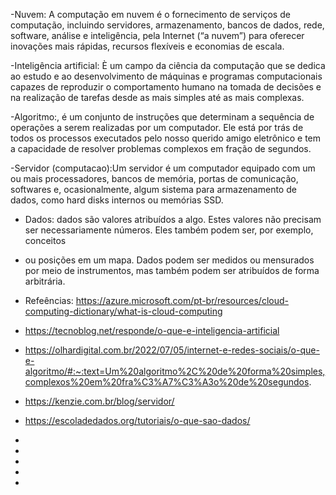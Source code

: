 -Nuvem: A computação em nuvem é o fornecimento de serviços de computação, incluindo servidores, armazenamento, bancos de dados, rede, software, análise e inteligência, pela Internet 
(“a nuvem”) para oferecer inovações mais rápidas, recursos flexíveis e economias de escala. 

-Inteligência artificial: È um campo da ciência da computação que se dedica ao estudo e ao desenvolvimento de máquinas e programas computacionais capazes de reproduzir o comportamento humano na tomada de decisões e na realização de tarefas
desde as mais simples até as mais complexas.

-Algoritmo:, é um conjunto de instruções que determinam a sequência de operações a serem realizadas por um computador. Ele está por trás de todos os processos executados pelo nosso querido amigo eletrônico e tem a 
capacidade de resolver problemas complexos em fração de segundos.

-Servidor (computacao):Um servidor é um computador equipado com um ou mais processadores, bancos de memória, portas de comunicação, softwares e,
ocasionalmente, algum sistema para armazenamento de dados, como hard disks internos ou memórias SSD.
  

- Dados:  dados são valores atribuídos a algo. Estes valores não precisam ser necessariamente números. Eles também podem ser, por exemplo, conceitos
-  ou posições em um mapa. Dados podem ser medidos ou mensurados por meio de instrumentos, mas também podem ser atribuídos de forma arbitrária.

- Refeências: https://azure.microsoft.com/pt-br/resources/cloud-computing-dictionary/what-is-cloud-computing
- https://tecnoblog.net/responde/o-que-e-inteligencia-artificial
- https://olhardigital.com.br/2022/07/05/internet-e-redes-sociais/o-que-e-algoritmo/#:~:text=Um%20algoritmo%2C%20de%20forma%20simples,complexos%20em%20fra%C3%A7%C3%A3o%20de%20segundos.
- https://kenzie.com.br/blog/servidor/
- https://escoladedados.org/tutoriais/o-que-sao-dados/
- 
- 
- 

-  
-  
